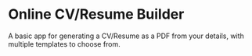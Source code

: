 # Online CV/Resume Builder

A basic app for generating a CV/Resume as a PDF from your details, with multiple templates to choose from.
